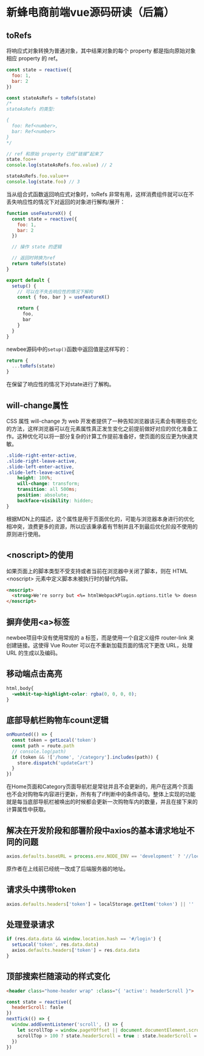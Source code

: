 # 新蜂电商前端vue源码研读（后篇）

## toRefs
将响应式对象转换为普通对象，其中结果对象的每个 property 都是指向原始对象相应 property 的 ref。
```js
const state = reactive({
  foo: 1,
  bar: 2
})

const stateAsRefs = toRefs(state)
/*
stateAsRefs 的类型:

{
  foo: Ref<number>,
  bar: Ref<number>
}
*/

// ref 和原始 property 已经“链接”起来了
state.foo++
console.log(stateAsRefs.foo.value) // 2

stateAsRefs.foo.value++
console.log(state.foo) // 3
```
当从组合式函数返回响应式对象时，toRefs 非常有用，这样消费组件就可以在不丢失响应性的情况下对返回的对象进行解构/展开：
```js
function useFeatureX() {
  const state = reactive({
    foo: 1,
    bar: 2
  })

  // 操作 state 的逻辑

  // 返回时转换为ref
  return toRefs(state)
}

export default {
  setup() {
    // 可以在不失去响应性的情况下解构
    const { foo, bar } = useFeatureX()

    return {
      foo,
      bar
    }
  }
}
```
newbee源码中的```setup()```函数中返回值是这样写的：
```js
return {
  ...toRefs(state)
}
```
在保留了响应性的情况下对state进行了解构。
## will-change属性
CSS 属性 will-change 为 web 开发者提供了一种告知浏览器该元素会有哪些变化的方法，这样浏览器可以在元素属性真正发生变化之前提前做好对应的优化准备工作。这种优化可以将一部分复杂的计算工作提前准备好，使页面的反应更为快速灵敏。
```css
.slide-right-enter-active,
.slide-right-leave-active,
.slide-left-enter-active,
.slide-left-leave-active{
    height: 100%;
    will-change: transform;
    transition: all 500ms;
    position: absolute;
    backface-visibility: hidden;
}
```
根据MDN上的描述，这个属性是用于页面优化的，可能与浏览器本身进行的优化相冲突，浪费更多的资源，所以应该秉承着有节制并且不到最后优化阶段不使用的原则进行使用。
## <noscript\>的使用
如果页面上的脚本类型不受支持或者当前在浏览器中关闭了脚本，则在 HTML <noscript\> 元素中定义脚本未被执行时的替代内容。
```html
<noscript>
  <strong>We're sorry but <%= htmlWebpackPlugin.options.title %> doesn't work properly without JavaScript enabled. Please enable it to continue.</strong>
</noscript>
```
## 摒弃使用<a\>标签
newbee项目中没有使用常规的 a 标签，而是使用一个自定义组件 router-link 来创建链接。这使得 Vue Router 可以在不重新加载页面的情况下更改 URL，处理 URL 的生成以及编码。
## 移动端点击高亮
```css
html,body{
  -webkit-tap-highlight-color: rgba(0, 0, 0, 0);
}
```
## 底部导航栏购物车count逻辑
```js
onMounted(() => {
  const token = getLocal('token')
  const path = route.path
  // console.log(path)
  if (token && !['/home', '/category'].includes(path)) {
    store.dispatch('updateCart')
  }
})
```
在Home页面和Category页面导航栏是常驻并且不会更新的，用户在这两个页面也不会对购物车内容进行更新，所有有了if判断中的条件语句。整体上实现的功能就是每当底部导航栏被唤出的时候都会更新一次购物车内的数量，并且在接下来的计算属性中获取。
## 解决在开发阶段和部署阶段中axios的基本请求地址不同的问题
```js
axios.defaults.baseURL = process.env.NODE_ENV == 'development' ? '//localhost:8080/api/v1' : '//backend-api-01.newbee.ltd/api/v1'
```
原作者在上线前已经统一改成了后端服务器的地址。
## 请求头中携带token
```js
axios.defaults.headers['token'] = localStorage.getItem('token') || ''
```
## 处理登录请求
```js
if (res.data.data && window.location.hash == '#/login') {
  setLocal('token', res.data.data)
  axios.defaults.headers['token'] = res.data.data
}
```
## 顶部搜索栏随滚动的样式变化
```html
<header class="home-header wrap" :class="{ 'active': headerScroll }">
```
```js
const state = reactive({
  headerScroll: fasle
})
nextTick(() => {
  window.addEventListener('scroll', () => {
    let scrollTop = window.pageYOffset || document.documentElement.scrollTop || document.body.scrollTop
    scrollTop > 100 ? state.headerScroll = true : state.headerScroll = false
  })
})
```
